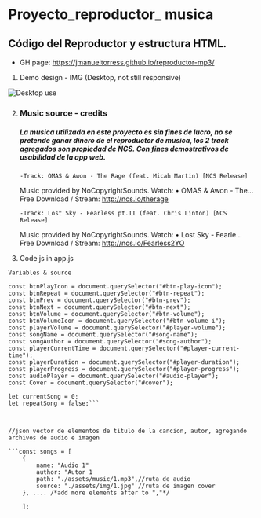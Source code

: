 # Proyecto_reproductor_ musica
## Código del Reproductor y estructura HTML. 
- GH page: https://jmanueltorress.github.io/reproductor-mp3/



1. Demo design - IMG (Desktop, not still responsive)

![Desktop use](https://github.com/jmanueltorress/reproductor-mp3/blob/main/assets/img/demo2.png)

2. ### Music source - credits 
    ##### La musica utilizada en este proyecto es sin fines de lucro, no se pretende ganar dinero de el reproductor de musica, los 2 track agregados son propiedad de NCS. Con fines demostrativos de usabilidad de la app web.
       -Track: OMAS & Awon - The Rage (feat. Micah Martin) [NCS Release]
    Music provided by NoCopyrightSounds.
    Watch:    • OMAS & Awon - The...  
     Free Download / Stream: http://ncs.io/therage


       -Track: Lost Sky - Fearless pt.II (feat. Chris Linton) [NCS Release]
    Music provided by NoCopyrightSounds.
    Watch:    • Lost Sky - Fearle...  
    Free Download / Stream: http://ncs.io/Fearless2YO

3. Code js in app.js

`Variables & source`

```const btnPlay = document.querySelector("#btn-play");
const btnPlayIcon = document.querySelector("#btn-play-icon");
const btnRepeat = document.querySelector("#btn-repeat");
const btnPrev = document.querySelector("#btn-prev");
const btnNext = document.querySelector("#btn-next");
const btnVolume = document.querySelector("#btn-volume");
const btnVolumeIcon = document.querySelector("#btn-volume i");
const playerVolume = document.querySelector("#player-volume");
const songName = document.querySelector("#song-name");
const songAuthor = document.querySelector("#song-author");
const playerCurrentTime = document.querySelector("#player-current-time");
const playerDuration = document.querySelector("#player-duration");
const playerProgress = document.querySelector("#player-progress");
const audioPlayer = document.querySelector("#audio-player");
const Cover = document.querySelector("#cover");

let currentSong = 0;
let repeatSong = false;```



//json vector de elementos de titulo de la cancion, autor, agregando archivos de audio e imagen

```const songs = [
    {
        name: "Audio 1"
        author: "Autor 1
        path: "./assets/music/1.mp3",//ruta de audio
        source: "./assets/img/1.jpg" //ruta de imagen cover
    }, .... /*add more elements after to ","*/
    
    ]; 



